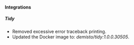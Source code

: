 
#### Integrations
##### Tidy
- Removed excessive error traceback printing.
- Updated the Docker image to: *demisto/tidy:1.0.0.30505*.
